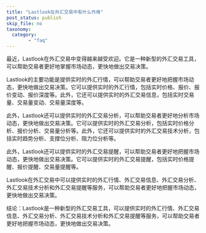 ```yaml
---
title: "Lastlook在外汇交易中有什么作用"
post_status: publish
skip_file: no
taxonomy:
  category:
        - "faq"
---
```


最近，Lastlook在外汇交易中变得越来越受欢迎。它是一种新型的外汇交易工具，可以帮助交易者更好地掌握市场动态，更快地做出交易决策。

Lastlook的主要功能是提供实时的外汇行情，可以帮助交易者更好地把握市场动态，更快地做出交易决策。它可以提供实时的外汇行情，包括实时价格、报价、报价变动、报价深度等。此外，它还可以提供实时的外汇交易信息，包括实时交易量、交易量变动、交易量深度等。

此外，Lastlook还可以提供实时的外汇交易分析，可以帮助交易者更好地分析市场动态，更快地做出交易决策。它可以提供实时的外汇交易分析，包括实时价格分析、报价分析、交易量分析等。此外，它还可以提供实时的外汇交易技术分析，包括实时趋势分析、支撑位分析、阻力位分析等。

此外，Lastlook还可以提供实时的外汇交易提醒，可以帮助交易者更好地把握市场动态，更快地做出交易决策。它可以提供实时的外汇交易提醒，包括实时价格提醒、报价提醒、交易量提醒等。

Lastlook在外汇交易中可以提供实时的外汇行情、外汇交易信息、外汇交易分析、外汇交易技术分析和外汇交易提醒等服务，可以帮助交易者更好地把握市场动态，更快地做出交易决策。

结论：Lastlook是一种新型的外汇交易工具，可以提供实时的外汇行情、外汇交易信息、外汇交易分析、外汇交易技术分析和外汇交易提醒等服务，可以帮助交易者更好地把握市场动态，更快地做出交易决策。
